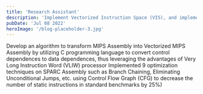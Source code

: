 ```yaml
---
title: 'Research Assistant'
description: 'Implement Vectorized Instruction Space (VIS), and implement optimization techniques for SPARC Assembly'
pubDate: 'Jul 08 2022'
heroImage: '/blog-placeholder-3.jpg'
---
```


Develop an algorithm to transform MIPS Assembly into Vectorized MIPS Assembly by utilizing C programming language to convert control dependences to data dependences, thus leveraging the advantages of Very Long Instruction Word (VLIW) processor
Implemented 9 optimization techniques on SPARC Assembly such as Branch Chaining, Eliminating Unconditional Jumps, etc. using Control Flow Graph (CFG) to decrease the number of static instructions in standard benchmarks by 25%)
